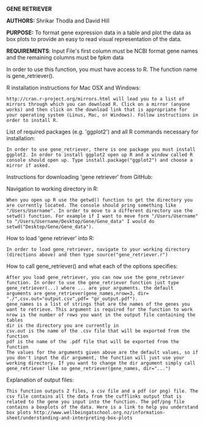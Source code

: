 **GENE RETRIEVER**

**AUTHORS:** Shrikar Thodla and David Hill

**PURPOSE:** To format gene expression data in a table and plot the data as box plots to provide an easy to read visual representation of the data. 


**REQUIREMENTS**: Input File's first column must be NCBI format gene names and the remaining columns must be fpkm data

In order to use this function, you must have access to R. The function name is gene_retriever().

R installation instructions for Mac OSX and Windows:

    http://cran.r-project.org/mirrors.html will lead you to a list of mirrors through which you can download R. Click on a mirror (anyone works) and then click on the download link that is appropriate for your operating system (Linus, Mac, or Windows). Follow instructions in order to install R.

List of required packages (e.g. 'ggplot2') and all R commands necessary for installation:

    In order to use gene_retriever, there is one package you must install ggplot2. In order to install ggplot2 open up R and a window called R console should open up. Type install.package("ggplot2") and choose a mirror if asked.

Instructions for downloading 'gene retriever' from GitHub:


Navigation to working directory in R:

    When you open up R use the getwd() function to get the directory you are currently located. The console should pring something like "/Users/Username". In order to move to a different directory use the setwd() function. For example if I want to move form "/Users/Username" to "/Users/Username/Desktop/Gene/Gene_data" I would do setwd("Desktop/Gene/Gene_data").

How to load 'gene retriever' into R:

    In order to load gene_retriever, navigate to your working directory (directions above) and then type source("gene_retriever.r")

How to call gene_retriever() and what each of the options specifies:

    After you load gene_retriever, you can now use the gene_retriever function. In order to use the gene_retriever function just type gene_retriever(...) where ... are your arguments. the default arguments are gene_retriever(gene_names,nrow=3, dir= "./",csv.out="output.csv",pdf= "gr_output.pdf").
    gene_names is a list of strings that are the names of the genes you want to retrieve. This argument is required for the function to work
    nrow is the number of rows you want in the output file containing the tables
    dir is the directory you are currently in
    csv.out is the name of the .csv file that will be exported from the function
    pdf is the name of the .pdf file that will be exported from the function
    The values for the arguments given above are the default values, so if you don't input the dir argument, the function will just use your working directory. If you want to change the dir argument simply call gene_retriever like so gene_retriever(gene_names, dir="...")


Explanation of output files:

    This function outputs 2 files, a csv file and a pdf (or png) file. The csv file contains all the data from the cufflinks output that is related to the gene you input into the function. The pdf/png file contains a boxplots of the data. Here is a link to help you understand box plots http://www.wellbeingatschool.org.nz/information-sheet/understanding-and-interpreting-box-plots
